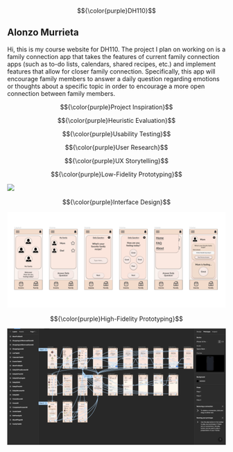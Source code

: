 $${\color{purple}DH110}$$
<h2>Alonzo Murrieta</h2>
Hi, this is my course website for DH110. 
The project I plan on working on is a family connection app that takes the features of current family connection apps (such as to-do lists, calendars, shared recipes, etc.) and implement features that allow for closer family connection. Specifically, this app will encourage family members to answer a daily question regarding emotions or thoughts about a specific topic in order to encourage a more open connection between family members.

$${\color{purple}Project Inspiration}$$

$${\color{purple}Heuristic Evaluation}$$

$${\color{purple}Usability Testing}$$

$${\color{purple}User Research}$$

$${\color{purple}UX Storytelling}$$

$${\color{purple}Low-Fidelity Prototyping}$$

<img src="Media/task2.png"/>

$${\color{purple}Interface Design}$$

<img src="Media/A06/FinalInterface.png"/>

$${\color{purple}High-Fidelity Prototyping}$$

<img src="Media/A07/WireFrame.png"/>

